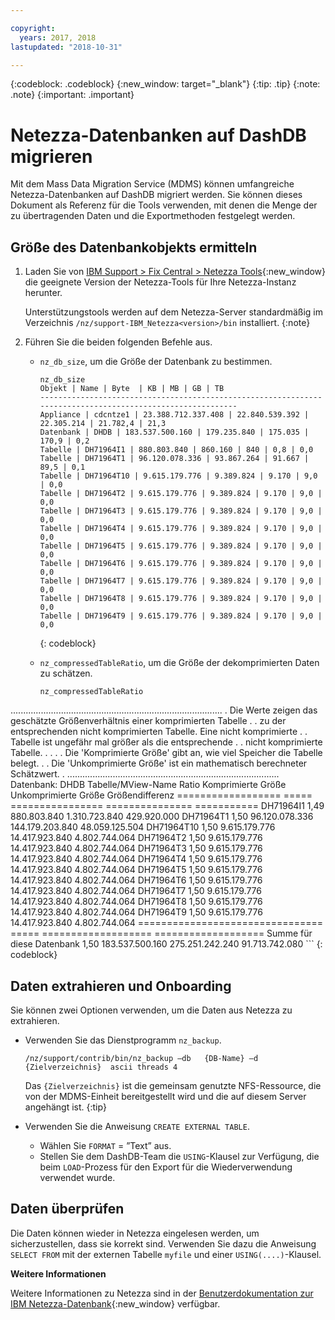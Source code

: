 ```yaml
---

copyright:
  years: 2017, 2018
lastupdated: "2018-10-31"

---
```

{:codeblock: .codeblock}
{:new_window: target="_blank"}
{:tip: .tip}
{:note: .note}
{:important: .important}

# Netezza-Datenbanken auf DashDB migrieren

Mit dem Mass Data Migration Service (MDMS) können umfangreiche Netezza-Datenbanken auf DashDB migriert werden. Sie können dieses Dokument als Referenz für die Tools verwenden, mit denen die Menge der zu übertragenden Daten und die Exportmethoden festgelegt werden.

## Größe des Datenbankobjekts ermitteln
1. Laden Sie von [IBM Support > Fix Central > Netezza Tools](https://www-945.ibm.com/support/fixcentral/options?selectionBean.selectedTab=find&selection=ibm%2fInformation+Management%3bPureData+System+for+Analytics%3bibm%2fInformation+Management%2fNetezza+Tools){:new_window} die geeignete Version der Netezza-Tools für Ihre Netezza-Instanz herunter.

   Unterstützungstools werden auf dem Netezza-Server standardmäßig im Verzeichnis `/nz/support-IBM_Netezza<version>/bin` installiert.
   {:note}

2. Führen Sie die beiden folgenden Befehle aus.
   - `nz_db_size`, um die Größe der Datenbank zu bestimmen.

     ```
     nz_db_size
     Objekt | Name | Byte  | KB | MB | GB | TB
     -----------------------------------------------------------------------------------------------------------
     Appliance | cdcntze1 | 23.388.712.337.408 | 22.840.539.392 | 22.305.214 | 21.782,4 | 21,3
     Datenbank | DHDB | 183.537.500.160 | 179.235.840 | 175.035 | 170,9 | 0,2
     Tabelle | DH71964I1 | 880.803.840 | 860.160 | 840 | 0,8 | 0,0
     Tabelle | DH71964T1 | 96.120.078.336 | 93.867.264 | 91.667 | 89,5 | 0,1
     Tabelle | DH71964T10 | 9.615.179.776 | 9.389.824 | 9.170 | 9,0 | 0,0
     Tabelle | DH71964T2 | 9.615.179.776 | 9.389.824 | 9.170 | 9,0 | 0,0
     Tabelle | DH71964T3 | 9.615.179.776 | 9.389.824 | 9.170 | 9,0 | 0,0
     Tabelle | DH71964T4 | 9.615.179.776 | 9.389.824 | 9.170 | 9,0 | 0,0
     Tabelle | DH71964T5 | 9.615.179.776 | 9.389.824 | 9.170 | 9,0 | 0,0
     Tabelle | DH71964T6 | 9.615.179.776 | 9.389.824 | 9.170 | 9,0 | 0,0
     Tabelle | DH71964T7 | 9.615.179.776 | 9.389.824 | 9.170 | 9,0 | 0,0
     Tabelle | DH71964T8 | 9.615.179.776 | 9.389.824 | 9.170 | 9,0 | 0,0
     Tabelle | DH71964T9 | 9.615.179.776 | 9.389.824 | 9.170 | 9,0 | 0,0
     ```
     {: codeblock}

   - `nz_compressedTableRatio`, um die Größe der dekomprimierten Daten zu schätzen.

      ```
      nz_compressedTableRatio
  ....................................................................................
      . Die Werte zeigen das geschätzte Größenverhältnis einer komprimierten Tabelle .
      . zu der entsprechenden nicht komprimierten Tabelle. Eine nicht komprimierte .
. Tabelle ist ungefähr <ratio> mal größer als die entsprechende
      . . nicht komprimierte Tabelle. .
      . .
      . Die 'Komprimierte Größe' gibt an, wie viel Speicher die Tabelle belegt. .
      . Die 'Unkomprimierte Größe' ist ein mathematisch berechneter Schätzwert. .
      ....................................................................................
      Datenbank: DHDB
Tabelle/MView-Name Ratio Komprimierte Größe Unkomprimierte Größe Größendifferenz
================== ===== ================ =============== ===========
DH71964I1 1,49 880.803.840 1.310.723.840 429.920.000
DH71964T1 1,50 96.120.078.336 144.179.203.840 48.059.125.504
DH71964T10 1,50 9.615.179.776 14.417.923.840 4.802.744.064
DH71964T2 1,50 9.615.179.776 14.417.923.840 4.802.744.064
DH71964T3 1,50 9.615.179.776 14.417.923.840 4.802.744.064
DH71964T4 1,50 9.615.179.776 14.417.923.840 4.802.744.064
DH71964T5 1,50 9.615.179.776 14.417.923.840 4.802.744.064
DH71964T6 1,50 9.615.179.776 14.417.923.840 4.802.744.064
DH71964T7 1,50 9.615.179.776 14.417.923.840 4.802.744.064
DH71964T8 1,50 9.615.179.776 14.417.923.840 4.802.744.064
DH71964T9 1,50 9.615.179.776 14.417.923.840 4.802.744.064
      ================================ ===== =================== ===================
Summe für diese Datenbank 1,50 183.537.500.160 275.251.242.240 91.713.742.080
      ```
      {: codeblock}

## Daten extrahieren und Onboarding

Sie können zwei Optionen verwenden, um die Daten aus Netezza zu extrahieren.
- Verwenden Sie das Dienstprogramm `nz_backup`.
   ```
   /nz/support/contrib/bin/nz_backup –db   {DB-Name} –d  {Zielverzeichnis}  ascii threads 4
   ```

   Das `{Zielverzeichnis}` ist die gemeinsam genutzte NFS-Ressource, die von der MDMS-Einheit bereitgestellt wird und die auf diesem Server angehängt ist.
   {:tip}

- Verwenden Sie die Anweisung `CREATE EXTERNAL TABLE`.
   - Wählen Sie `FORMAT` = ”Text” aus.
   - Stellen Sie dem DashDB-Team die `USING`-Klausel zur Verfügung, die beim `LOAD`-Prozess für den Export für die Wiederverwendung verwendet wurde.


## Daten überprüfen
Die Daten können wieder in Netezza eingelesen werden, um sicherzustellen, dass sie korrekt sind. Verwenden Sie dazu die Anweisung `SELECT FROM` mit der externen Tabelle `myfile` und einer `USING(....)`-Klausel.

**Weitere Informationen**

Weitere Informationen zu Netezza sind in der [Benutzerdokumentation zur IBM Netezza-Datenbank](https://www.ibm.com/support/knowledgecenter/en/SSULQD_7.2.1/com.ibm.nz.dbu.doc/c_dbuser_plg_overview.html){:new_window} verfügbar.

